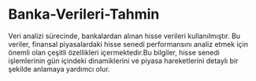 # Banka-Verileri-Tahmin
 Veri analizi sürecinde, bankalardan alınan hisse verileri kullanılmıştır. Bu veriler, finansal piyasalardaki hisse senedi performansını analiz etmek için önemli olan çeşitli özellikleri içermektedir.Bu bilgiler, hisse senedi işlemlerinin gün içindeki dinamiklerini ve piyasa hareketlerini detaylı bir şekilde anlamaya yardımcı olur.
